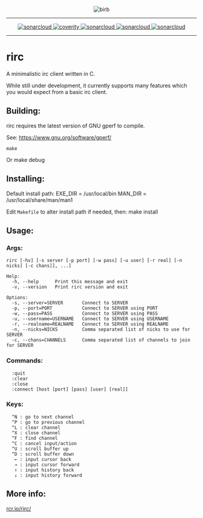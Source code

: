 <p align="center">
  <img src="https://raw.githubusercontent.com/rcr/rirc/master/docs/birb.jpg" alt="birb"/>
</p>

---

<p align="center">
  <a href="https://sonarcloud.io/dashboard?id=rcr_rirc">
    <img alt="sonarcloud" src="https://sonarcloud.io/api/project_badges/measure?project=rcr_rirc&metric=ncloc"/>
  </a>
  <a href="https://scan.coverity.com/projects/4940">
    <img alt="coverity" src="https://scan.coverity.com/projects/4940/badge.svg"/>
  </a>
  <a href="https://sonarcloud.io/dashboard?id=rcr_rirc">
    <img alt="sonarcloud" src="https://sonarcloud.io/api/project_badges/measure?project=rcr_rirc&metric=sqale_rating"/>
  </a>
  <a href="https://sonarcloud.io/dashboard?id=rcr_rirc">
    <img alt="sonarcloud" src="https://sonarcloud.io/api/project_badges/measure?project=rcr_rirc&metric=reliability_rating"/>
  </a>
  <a href="https://sonarcloud.io/dashboard?id=rcr_rirc">
    <img alt="sonarcloud" src="https://sonarcloud.io/api/project_badges/measure?project=rcr_rirc&metric=security_rating"/>
  </a>
</p>

---

# rirc
A minimalistic irc client written in C.

While still under development, it currently supports many
features which you would expect from a basic irc client.

## Building:
rirc requires the latest version of GNU gperf to compile.

See: https://www.gnu.org/software/gperf/

    make
Or
    make debug

## Installing:
Default install path:
    EXE_DIR = /usr/local/bin
    MAN_DIR = /usr/local/share/man/man1

Edit `Makefile` to alter install path if needed, then:
    make install

## Usage:
### Args:
    rirc [-hv] [-s server [-p port] [-w pass] [-u user] [-r real] [-n nicks] [-c chans]], ...]
    
    Help:
      -h, --help      Print this message and exit
      -v, --version   Print rirc version and exit
    
    Options:
      -s, --server=SERVER       Connect to SERVER
      -p, --port=PORT           Connect to SERVER using PORT
      -w, --pass=PASS           Connect to SERVER using PASS
      -u, --username=USERNAME   Connect to SERVER using USERNAME
      -r, --realname=REALNAME   Connect to SERVER using REALNAME
      -n, --nicks=NICKS         Comma separated list of nicks to use for SERVER
      -c, --chans=CHANNELS      Comma separated list of channels to join for SERVER

### Commands:
      :quit
      :clear
      :close
      :connect [host [port] [pass] [user] [real]]

### Keys:
      ^N : go to next channel
      ^P : go to previous channel
      ^L : clear channel
      ^X : close channel
      ^F : find channel
      ^C : cancel input/action
      ^U : scroll buffer up
      ^D : scroll buffer down
       ← : input cursor back
       → : input cursor forward
       ↑ : input history back
       ↓ : input history forward

## More info:
[rcr.io/rirc/](http://rcr.io/rirc/)

